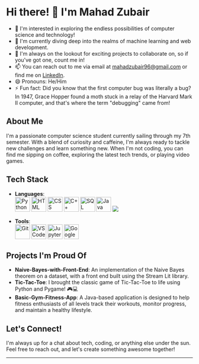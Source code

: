 # Hi there! 👋 I'm Mahad Zubair

- 👀 I'm interested in exploring the endless possibilities of computer science and technology!
- 🌱 I'm currently diving deep into the realms of machine learning and web development.
- 💞️ I'm always on the lookout for exciting projects to collaborate on, so if you've got one, count me in!
- 📫 You can reach out to me via email at mahadzubair96@gmail.com or find me on [LinkedIn](www.linkedin.com/in/mahad-zubair-a07709223).
- 😄 Pronouns: He/Him
- ⚡ Fun fact: Did you know that the first computer bug was literally a bug? In 1947, Grace Hopper found a moth stuck in a relay of the Harvard Mark II computer, and that's where the term "debugging" came from!

## About Me

I'm a passionate computer science student currently sailing through my 7th semester. With a blend of curiosity and caffeine, I'm always ready to tackle new challenges and learn something new. When I'm not coding, you can find me sipping on coffee, exploring the latest tech trends, or playing video games.

## Tech Stack

- **Languages**:  
  <img src="https://cdn.jsdelivr.net/gh/devicons/devicon@latest/icons/python/python-original.svg" alt="Python" width="40" height="40"/> 
  <img src="https://cdn.jsdelivr.net/gh/devicons/devicon@latest/icons/html5/html5-original.svg" alt="HTML" width="40" height="40"/> 
  <img src="https://cdn.jsdelivr.net/gh/devicons/devicon@latest/icons/css3/css3-original.svg" alt="CSS" width="40" height="40"/> 
  <img src="https://cdn.jsdelivr.net/gh/devicons/devicon@latest/icons/cplusplus/cplusplus-original.svg" alt="C++" width="40" height="40"/> 
  <img src="https://cdn.jsdelivr.net/gh/devicons/devicon@latest/icons/azuresqldatabase/azuresqldatabase-original.svg" alt="SQL" width="40" height="40"/> 
  <img src="https://cdn.jsdelivr.net/gh/devicons/devicon@latest/icons/java/java-original.svg" alt="Java" width="40" height="40"/>
  <img src="https://cdn.jsdelivr.net/gh/devicons/devicon@latest/icons/javascript/javascript-original.svg" />
          

- **Tools**:  
  <img src="https://cdn.jsdelivr.net/gh/devicons/devicon@latest/icons/git/git-original-wordmark.svg" alt="Git" width="40" height="40"/> 
  <img src="https://cdn.jsdelivr.net/gh/devicons/devicon@latest/icons/vscode/vscode-original.svg" alt="VS Code" width="40" height="40"/> 
  <img src="https://cdn.jsdelivr.net/gh/devicons/devicon@latest/icons/jupyter/jupyter-original-wordmark.svg" alt="Jupyter" width="40" height="40"/> 
  <img src="https://img.icons8.com/?size=100&id=lOqoeP2Zy02f&format=png&color=000000" alt="Google Colab" width="40" height="40"/>

## Projects I'm Proud Of

- **Naive-Bayes-with-Front-End**: An implementation of the Naive Bayes theorem on a dataset, with a front end built using the Stream Lit library.
- **Tic-Tac-Toe**: I brought the classic game of Tic-Tac-Toe to life using Python and Pygame! 🎮💻 
- **Basic-Gym-Fitness-App**: A Java-based application is designed to help fitness enthusiasts of all levels track their workouts, monitor progress, and maintain a healthy lifestyle.

## Let's Connect!

I'm always up for a chat about tech, coding, or anything else under the sun. Feel free to reach out, and let's create something awesome together!

---

<!---
Mahad-Zubair/Mahad-Zubair is a ✨ special ✨ repository because its `README.md` (this file) appears on your GitHub profile.
You can click the Preview link to take a look at your changes.
--->
